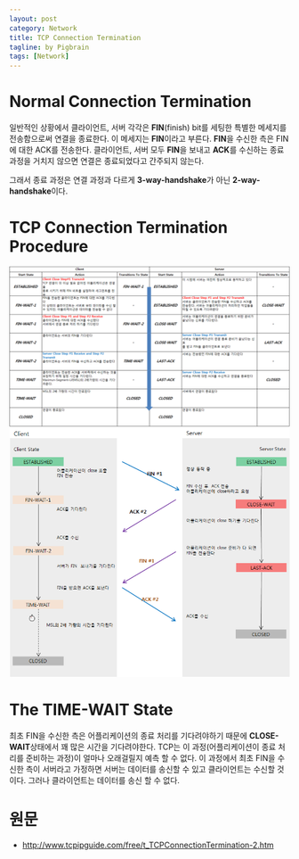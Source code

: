 ```yaml
---
layout: post
category: Network
title: TCP Connection Termination   
tagline: by Pigbrain
tags: [Network]
---
```


<!--more-->

# Normal Connection Termination  
일반적인 상황에서 클라이언트, 서버 각각은 **FIN**(finish) bit를 세팅한 특별한 메세지를 전송함으로써 연결을 종료한다. 이 메세지는 **FIN**이라고 부른다. **FIN**을 수신한 측은 FIN에 대한 ACK를 전송한다. 클라이언트, 서버 모두 **FIN**을 보내고 **ACK**를 수신하는 종료 과정을 거치지 않으면 연결은 종료되었다고 간주되지 않는다.  
  
그래서 종료 과정은 연결 과정과 다르게 **3-way-handshake**가 아닌 **2-way-handshake**이다. 
  
  
# TCP Connection Termination Procedure  
  
<img src="/assets/themes/Snail/img/Network/TCPConnectionTermination/termination_table.png" alt="">  
  
  
<img src="/assets/themes/Snail/img/Network/TCPConnectionTermination/termination_flow.png" alt="">  
  
# The TIME-WAIT State  
최초 FIN을 수신한 측은 어플리케이션의 종료 처리를 기다려야하기 때문에 **CLOSE-WAIT**상태에서 꽤 많은 시간을 기다려야한다.
TCP는 이 과정(어플리케이션이 종료 처리를 준비하는 과정)이 얼마나 오래걸릴지 예측 할 수 없다. 이 과정에서 최초 FIN을 수신한 측이 서버라고 가정하면 서버는 데이터를 송신할 수 있고 클라이언트는 수신할 것이다. 그러나 클라이언트는 데이터를 송신 할 수 없다.
  


  
# 원문   
* http://www.tcpipguide.com/free/t_TCPConnectionTermination-2.htm  